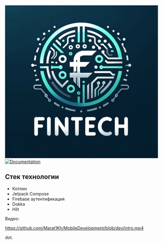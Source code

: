 ![](fintech_logo.png)
[![Documentation](https://img.shields.io/badge/Documentation-github-brightgreen.svg?style=for-the-badge)](https://marat1kh.github.io/MobileDevelopment/app/dokka/html/index.html)

## Стек технологии
- Котлин
- Jetpack Compose
- Firebase аутентификация
- Dokka
- Hilt

Видео:

https://github.com/Marat1Kh/MobileDevelopment/blob/dev/intro.mp4

dot.